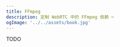 ```yaml
---
title: FFmpeg
description: 定制 WebRTC 中的 FFmpeg 依赖 ✂️
ogImage: '../../assets/book.jpg'
---
```


TODO

